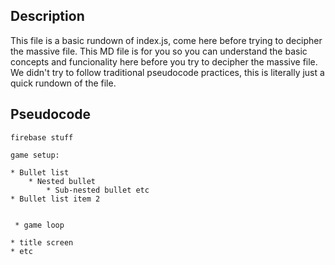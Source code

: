 ## Description
This file is a basic rundown of index.js, come here before trying to decipher the massive file. This MD file is for you so you can understand the basic concepts and funcionality here before you try to decipher the massive file. We didn't try to follow traditional pseudocode practices, this is literally just a quick rundown of the file.

## Pseudocode
```
firebase stuff

game setup:

* Bullet list
    * Nested bullet
        * Sub-nested bullet etc
* Bullet list item 2


 * game loop

* title screen
* etc



```
